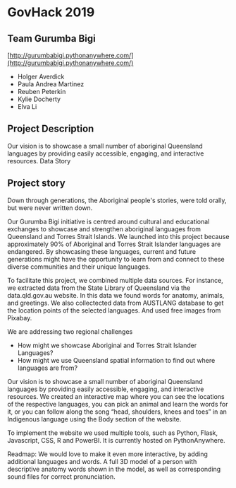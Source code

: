 # GovHack 2019

## Team Gurumba Bigi

[http://gurumbabigi.pythonanywhere.com/](http://gurumbabigi.pythonanywhere.com/)

* Holger Averdick
* Paula Andrea Martinez
* Reuben Peterkin
* Kylie Docherty
* Elva Li


## Project Description

Our vision is to showcase a small number of aboriginal Queensland languages by providing easily accessible, engaging, and interactive resources.
Data Story

## Project story

Down through generations, the Aboriginal people's stories, were told orally, but were never written down.

Our Gurumba Bigi initiative is centred around cultural and educational exchanges to showcase and strengthen aboriginal languages from Queensland and Torres Strait Islands.
We launched into this project because approximately 90% of Aboriginal and Torres Strait Islander languages are endangered. By showcasing these languages, current and future generations might have the opportunity to learn from and connect to these diverse communities and their unique languages.

To facilitate this project, we combined multiple data sources. For instance, we extracted data from the State Library of Queensland via the data.qld.gov.au website. In this data we found words for anatomy, animals, and greetings.
We also collectected data from AUSTLANG database to get the location points of the selected languages. And used free images from Pixabay.

We are addressing two regional challenges
* How might we showcase Aboriginal and Torres Strait Islander Languages?
* How might we use Queensland spatial information to find out where languages are from?

Our vision is to showcase a small number of aboriginal Queensland languages by providing easily accessible, engaging, and interactive resources. We created an interactive map where you can see the locations of the respective languages, you can pick an animal and learn the words for it, or you can follow along the song “head, shoulders, knees and toes” in an Indigenous language using the Body section of the website.

To implement the website we used multiple tools, such as Python, Flask, Javascript, CSS, R and PowerBI. It is currently hosted on PythonAnywhere.

Readmap: We would love to make it even more interactive, by adding additional languages and words. A full 3D model of a person with descriptive anatomy words shown in the model, as well as corresponding sound files for correct pronunciation.
